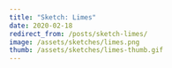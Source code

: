 ```yaml
---
title: "Sketch: Limes"
date: 2020-02-18
redirect_from: /posts/sketch-limes/
image: /assets/sketches/limes.png
thumb: /assets/sketches/limes-thumb.gif
---
```


<script src="/assets/lib/p5-0.10.2.js"></script>
<script src="/assets/lib/matter-0.14.2.min.js"></script>
<script src="/assets/sketches/limes.js"></script>

<style>

    .top-holder {
        width: 100%;
        margin-top: 100px;
    }

    .top-holder canvas {
        margin-left: auto;
        margin-right: auto;
        display: block;
    }

    .clear {
        clear: both;
    }
</style>


<div id="big-container" class="container"></div>
<div class="clear"></div>
